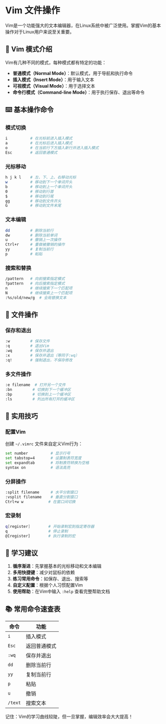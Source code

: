 # Vim 文件操作

Vim是一个功能强大的文本编辑器，在Linux系统中被广泛使用。掌握Vim的基本操作对于Linux用户来说至关重要。

## 🚀 Vim 模式介绍

Vim有几种不同的模式，每种模式都有特定的功能：

- **普通模式（Normal Mode）**：默认模式，用于导航和执行命令
- **插入模式（Insert Mode）**：用于输入文本
- **可视模式（Visual Mode）**：用于选择文本
- **命令行模式（Command-line Mode）**：用于执行保存、退出等命令

## ⌨️ 基本操作命令

### 模式切换
```bash
i          # 在光标前进入插入模式
a          # 在光标后进入插入模式
o          # 在当前行下方插入新行并进入插入模式
Esc        # 返回普通模式
```

### 光标移动
```bash
h j k l    # 左、下、上、右移动光标
w          # 移动到下一个单词开头
b          # 移动到上一个单词开头
0          # 移动到行首
$          # 移动到行尾
gg         # 移动到文件开头
G          # 移动到文件末尾
```

### 文本编辑
```bash
dd         # 删除当前行
dw         # 删除当前单词
u          # 撤销上一次操作
Ctrl+r     # 重做被撤销的操作
yy         # 复制当前行
p          # 粘贴
```

### 搜索和替换
```bash
/pattern   # 向前搜索指定模式
?pattern   # 向后搜索指定模式
n          # 继续搜索下一个匹配项
N          # 继续搜索上一个匹配项
:%s/old/new/g  # 全局替换文本
```

## 💾 文件操作

### 保存和退出
```bash
:w         # 保存文件
:q         # 退出Vim
:wq        # 保存并退出
:x         # 保存并退出（等同于:wq）
:q!        # 强制退出，不保存修改
```

### 多文件操作
```bash
:e filename  # 打开另一个文件
:bn         # 切换到下一个缓冲区
:bp         # 切换到上一个缓冲区
:ls         # 列出所有打开的缓冲区
```

## 🔧 实用技巧

### 配置Vim
创建 `~/.vimrc` 文件来自定义Vim行为：
```bash
set number          # 显示行号
set tabstop=4       # 设置制表符宽度
set expandtab       # 将制表符转换为空格
syntax on           # 语法高亮
```

### 分屏操作
```bash
:split filename     # 水平分割窗口
:vsplit filename    # 垂直分割窗口
Ctrl+w w           # 在窗口间切换
```

### 宏录制
```bash
q[register]        # 开始录制宏到指定寄存器
q                  # 停止录制
@[register]        # 执行录制的宏
```

## 🎯 学习建议

1. **循序渐进**：先掌握基本的光标移动和文本编辑
2. **多用快捷键**：减少对鼠标的依赖
3. **练习常用命令**：如保存、退出、搜索等
4. **自定义配置**：根据个人习惯配置Vim
5. **使用帮助**：在Vim中输入 `:help` 查看完整帮助文档

## 📚 常用命令速查表

| 命令 | 功能 |
|------|------|
| `i` | 插入模式 |
| `Esc` | 返回普通模式 |
| `:wq` | 保存并退出 |
| `dd` | 删除当前行 |
| `yy` | 复制当前行 |
| `p` | 粘贴 |
| `u` | 撤销 |
| `/text` | 搜索文本 |

记住：Vim的学习曲线较陡，但一旦掌握，编辑效率会大大提高！
